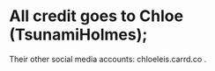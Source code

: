 # All credit goes to Chloe (TsunamiHolmes);

Their other social media accounts: chloeleis.carrd.co .


